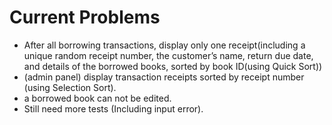 # Current Problems
- After all borrowing transactions, display only one receipt(including a unique random receipt number, the customer’s name, return due date, and details of the borrowed books, sorted by book ID(using Quick Sort))
- (admin panel) display transaction receipts sorted by receipt number (using Selection Sort).
- a borrowed book can not be edited.
- Still need more tests (Including input error).
